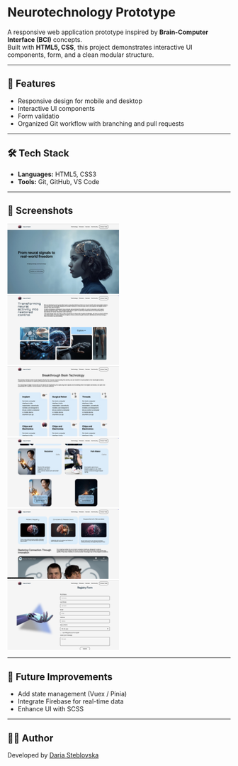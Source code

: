 # Neurotechnology Prototype

A responsive web application prototype inspired by **Brain-Computer Interface (BCI)** concepts.  
Built with **HTML5, CSS**, this project demonstrates interactive UI components, form, and a clean modular structure.  

---

## 🚀 Features
- Responsive design for mobile and desktop
- Interactive UI components
- Form validatio
- Organized Git workflow with branching and pull requests

---

## 🛠️ Tech Stack
- **Languages:** HTML5, CSS3  
- **Tools:** Git, GitHub, VS Code  

---

## 📸 Screenshots
<img src="screenshots/screenshot-0.png" width="50%" alt="App Screenshot">
<img src="screenshots/screenshot-1.png" width="50%" alt="App Screenshot">
<img src="screenshots/screenshot-2.png" width="50%" alt="App Screenshot">
<img src="screenshots/screenshot-3.png" width="50%" alt="App Screenshot">
<img src="screenshots/screenshot-4.png" width="50%" alt="App Screenshot">
<img src="screenshots/screenshot-5.png" width="50%" alt="App Screenshot">
<!-- ![App Screenshot](screenshots/screenshot-0.png)
![App Screenshot](screenshots/screenshot-1.png)
![App Screenshot](screenshots/screenshot-2.png)
![App Screenshot](screenshots/screenshot-3.png)
![App Screenshot](screenshots/screenshot-4.png)
![App Screenshot](screenshots/screenshot-5.png) -->

---

## 🌱 Future Improvements

- Add state management (Vuex / Pinia)
- Integrate Firebase for real-time data
- Enhance UI with SCSS

---

## 👩‍💻 Author
Developed by [Daria Steblovska](https://github.com/DariaSK18)
